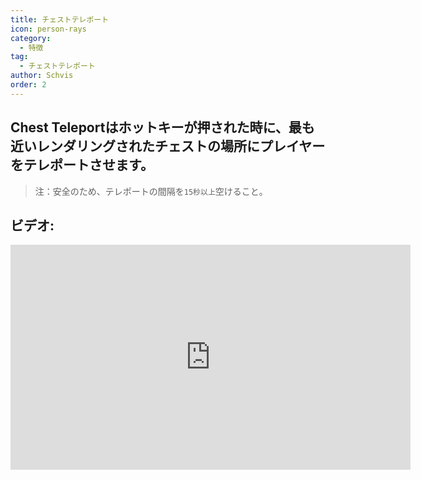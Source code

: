 ```yaml
---
title: チェストテレポート
icon: person-rays
category:
  - 特徴
tag:
  - チェストテレポート
author: Schvis
order: 2
---
```


## Chest Teleportはホットキーが押された時に、最も近いレンダリングされたチェストの場所にプレイヤーをテレポートさせます。

> 注：安全のため、テレポートの間隔を`15秒以上`空けること。

## ビデオ:

<div class="iframe-container"><iframe width="640" height="360" src="https://www.youtube.com/embed/j2Yu31J7Yh4?list=PL5eI1Tb64p56g27qfYk7VuFTz4FK6YrKa" title="Korepi - Oculi/ChestTeleport" frameborder="0" allow="accelerometer; autoplay; clipboard-write; encrypted-media; gyroscope; picture-in-picture; web-share" allowfullscreen></iframe></div>
